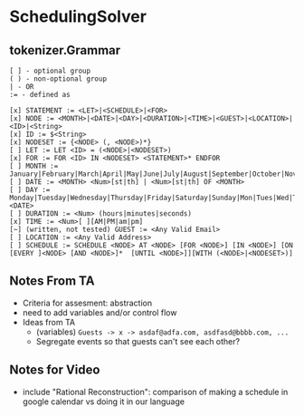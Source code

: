 # SchedulingSolver

## tokenizer.Grammar
```
[ ] - optional group
( ) - non-optional group
| - OR
:= - defined as

[x] STATEMENT := <LET>|<SCHEDULE>|<FOR>
[x] NODE := <MONTH>|<DATE>|<DAY>|<DURATION>|<TIME>|<GUEST>|<LOCATION>|<ID>|<String>
[x] ID := $<String>
[x] NODESET := {<NODE> (, <NODE>)*}
[ ] LET := LET <ID> = (<NODE>|<NODESET>)
[x] FOR := FOR <ID> IN <NODESET> <STATEMENT>* ENDFOR
[ ] MONTH := January|February|March|April|May|June|July|August|September|October|November|December|Jan|Feb|Mar|Apr|Jun|Jul|Aug|Sept|Oct|Nov|Dec
[ ] DATE := <MONTH> <Num>[st|th] | <Num>[st|th] OF <MONTH>
[ ] DAY := Monday|Tuesday|Wednesday|Thursday|Friday|Saturday|Sunday|Mon|Tues|Wed|Thur|Fri|Sat|Sun|<DATE>
[ ] DURATION := <Num> (hours|minutes|seconds)
[x] TIME := <Num>[ ][AM|PM|am|pm]
[~] (written, not tested) GUEST := <Any Valid Email>
[ ] LOCATION := <Any Valid Address>
[ ] SCHEDULE := SCHEDULE <NODE> AT <NODE> [FOR <NODE>] [IN <NODE>] [ON [EVERY ]<NODE> [AND <NODE>]*  [UNTIL <NODE>]][WITH (<NODE>|<NODESET>)]
```

## Notes From TA 
- Criteria for assesment: abstraction
- need to add variables and/or control flow
- Ideas from TA
    - (variables) `Guests -> x -> asdaf@adfa.com, asdfasd@bbbb.com, ...`
    - Segregate events so that guests can't see each other?

## Notes for Video
- include "Rational Reconstruction": comparison of making a schedule in google calendar vs doing it in our language
